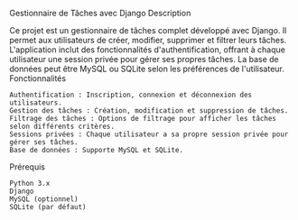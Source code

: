 Gestionnaire de Tâches avec Django
Description

Ce projet est un gestionnaire de tâches complet développé avec Django. Il permet aux utilisateurs de créer, modifier, supprimer et filtrer leurs tâches. L'application inclut des fonctionnalités d'authentification, offrant à chaque utilisateur une session privée pour gérer ses propres tâches. La base de données peut être MySQL ou SQLite selon les préférences de l'utilisateur.
Fonctionnalités

    Authentification : Inscription, connexion et déconnexion des utilisateurs.
    Gestion des tâches : Création, modification et suppression de tâches.
    Filtrage des tâches : Options de filtrage pour afficher les tâches selon différents critères.
    Sessions privées : Chaque utilisateur a sa propre session privée pour gérer ses tâches.
    Base de données : Supporte MySQL et SQLite.

Prérequis

    Python 3.x
    Django
    MySQL (optionnel)
    SQLite (par défaut)
